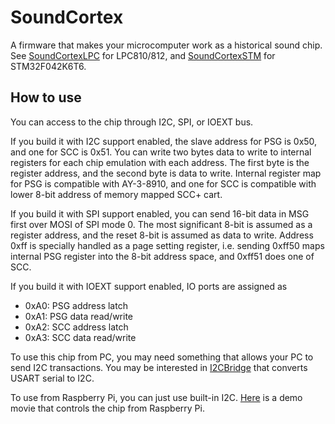 # SoundCortex
A firmware that makes your microcomputer work as a historical sound chip.
See [SoundCortexLPC](https://github.com/toyoshim/SoundCortexLPC) for LPC810/812,
and [SoundCortexSTM](https://github.com/toyoshim/SoundCortexSTM) for STM32F042K6T6.

## How to use
You can access to the chip through I2C, SPI, or IOEXT bus.

If you build it with I2C support enabled, the slave address for PSG is 0x50, and one for SCC is 0x51. You can write two bytes data to write to internal registers for each chip emulation with each address. The first byte is the register address, and the second byte is data to write. Internal register map for PSG is compatible with AY-3-8910, and one for SCC is compatible with lower 8-bit address of memory mapped SCC+ cart.

If you build it with SPI support enabled, you can send 16-bit data in MSG first over MOSI of SPI mode 0. The most significant 8-bit is assumed as a register address, and the reset 8-bit is assumed as data to write. Address 0xff is specially handled as a page setting register, i.e. sending 0xff50 maps internal PSG register into the 8-bit address space, and 0xff51 does one of SCC.

If you build it with IOEXT support enabled, IO ports are assigned as
 - 0xA0: PSG address latch
 - 0xA1: PSG data read/write
 - 0xA2: SCC address latch
 - 0xA3: SCC data read/write

To use this chip from PC, you may need something that allows your PC to send I2C transactions.
You may be interested in [I2CBridge](https://github.com/toyoshim/I2CBridge) that converts USART serial to I2C.

To use from Raspberry Pi, you can just use built-in I2C. [Here](https://youtu.be/buaCriXYXNY) is a demo movie that controls the chip from Raspberry Pi.
